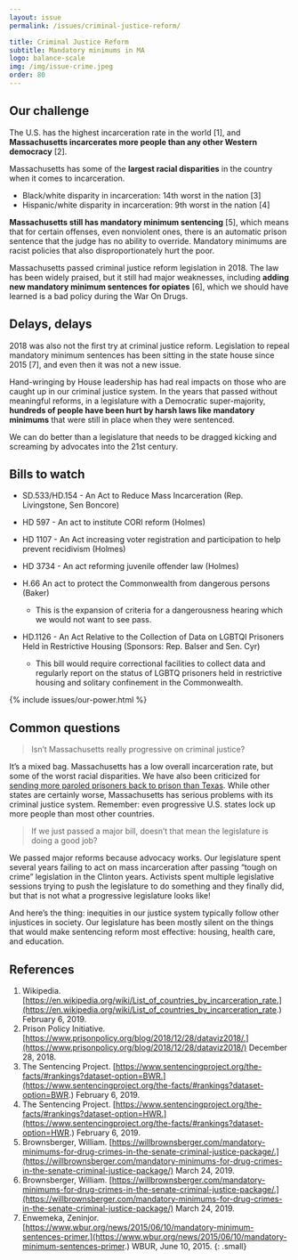 ```yaml
---
layout: issue
permalink: /issues/criminal-justice-reform/

title: Criminal Justice Reform
subtitle: Mandatory minimums in MA
logo: balance-scale
img: /img/issue-crime.jpeg
order: 80
---
```


## Our challenge

The U.S. has the highest incarceration rate in the world [1], and **Massachusetts incarcerates more people than any other Western democracy** [2].

Massachusetts has some of the **largest racial disparities** in the country when it comes to incarceration.

- Black/white disparity in incarceration: 14th worst in the nation [3]
- Hispanic/white disparity in incarceration: 9th worst in the nation [4]

**Massachusetts still has mandatory minimum sentencing** [5], which means that for certain offenses, even nonviolent ones, there is an automatic prison sentence that the judge has no ability to override.  Mandatory minimums are racist policies that also disproportionately hurt the poor.

Massachusetts passed criminal justice reform legislation in 2018. The law has been widely praised, but it still had major weaknesses, including **adding new mandatory minimum sentences for opiates** [6], which we should have learned is a bad policy during the War On Drugs.

## Delays, delays

2018 was also not the first try at criminal justice reform. Legislation to repeal mandatory minimum sentences has been sitting in the state house since 2015 [7], and even then it was not a new issue.

Hand-wringing by House leadership has had real impacts on those who are caught up in our criminal justice system. In the years that passed without meaningful reforms, in a legislature with a Democratic super-majority, **hundreds of people have been hurt by harsh laws like mandatory minimums** that were still in place when they were sentenced.

We can do better than a legislature that needs to be dragged kicking
and screaming by advocates into the 21st century.

## Bills to watch

-   SD.533/HD.154  - An Act to Reduce Mass Incarceration (Rep. Livingstone, Sen Boncore)

-   HD 597  - An act to institute CORI reform (Holmes)

-   HD 1107  - An Act increasing voter registration and participation to help prevent recidivism (Holmes)

-   HD 3734  - An act reforming juvenile offender law (Holmes)

-   H.66 An act to protect the Commonwealth from dangerous persons (Baker)

    +  This is the expansion of criteria for a dangerousness hearing which we would not want to see pass.

-   HD.1126  - An Act Relative to the Collection of Data on LGBTQI Prisoners Held in Restrictive Housing (Sponsors: Rep. Balser and Sen. Cyr)

    +  This bill would require correctional facilities to collect data and regularly report on the status of LGBTQ prisoners held in restrictive housing and solitary confinement in the Commonwealth.

{% include issues/our-power.html %}

## Common questions

> Isn’t Massachusetts really progressive on criminal justice?

It’s a mixed bag. Massachusetts has a low overall incarceration rate, but some of the worst racial disparities. We have also been criticized for [sending more paroled prisoners back to prison than Texas](https://www.prisonpolicy.org/blog/2019/01/02/parole/?fbclid=IwAR1pVj1CJBGRyKWgUAW5SO6vcln-DW4ocCIMpltGnqKJr838RFRE_X5OL9M). While other states are certainly worse, Massachusetts has serious problems with its criminal justice system. Remember: even progressive U.S. states lock up more people than most other countries.

> If we just passed a major bill, doesn’t that mean the legislature is doing a good job?

We passed major reforms because advocacy works. Our legislature spent several years failing to act on mass incarceration after passing “tough on crime” legislation in the Clinton years. Activists spent multiple legislative sessions trying to push the legislature to do something and they finally did, but that is not what a progressive legislature looks like!

And here’s the thing: inequities in our justice system typically follow other injustices in society.  Our legislature has been mostly silent on the things that would make sentencing reform most effective: housing, health care, and education.

## References


1.  Wikipedia.  [https://en.wikipedia.org/wiki/List_of_countries_by_incarceration_rate.](https://en.wikipedia.org/wiki/List_of_countries_by_incarceration_rate.)  February 6, 2019.
2.  Prison Policy Initiative.  [https://www.prisonpolicy.org/blog/2018/12/28/dataviz2018/.](https://www.prisonpolicy.org/blog/2018/12/28/dataviz2018/)  December 28, 2018.
3.  The Sentencing Project.  [https://www.sentencingproject.org/the-facts/#rankings?dataset-option=BWR.](https://www.sentencingproject.org/the-facts/#rankings?dataset-option=BWR.)  February 6, 2019.
4.  The Sentencing Project.  [https://www.sentencingproject.org/the-facts/#rankings?dataset-option=HWR.](https://www.sentencingproject.org/the-facts/#rankings?dataset-option=HWR.)  February 6, 2019.
5.  Brownsberger, William.  [https://willbrownsberger.com/mandatory-minimums-for-drug-crimes-in-the-senate-criminal-justice-package/.](https://willbrownsberger.com/mandatory-minimums-for-drug-crimes-in-the-senate-criminal-justice-package/)  March 24, 2019.
6.  Brownsberger, William.  [https://willbrownsberger.com/mandatory-minimums-for-drug-crimes-in-the-senate-criminal-justice-package/.](https://willbrownsberger.com/mandatory-minimums-for-drug-crimes-in-the-senate-criminal-justice-package/)  March 24, 2019.
7.  Enwemeka, Zeninjor.  [https://www.wbur.org/news/2015/06/10/mandatory-minimum-sentences-primer.](https://www.wbur.org/news/2015/06/10/mandatory-minimum-sentences-primer.)  WBUR, June 10, 2015.
{: .small}
